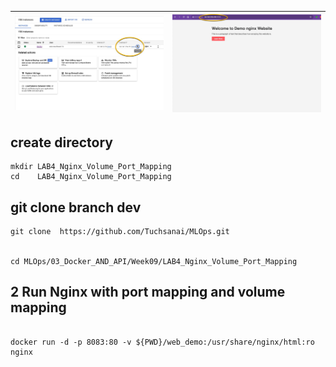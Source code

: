 


| ![gpc](./gpc.jpg) | ![web](./web.jpg) |
|:---:|:---:|




## create directory

   
    mkdir LAB4_Nginx_Volume_Port_Mapping
    cd    LAB4_Nginx_Volume_Port_Mapping


## git clone branch dev
    
    
   
    git clone  https://github.com/Tuchsanai/MLOps.git

   
    cd MLOps/03_Docker_AND_API/Week09/LAB4_Nginx_Volume_Port_Mapping




## 2 Run Nginx with port mapping and volume mapping

```

docker run -d -p 8083:80 -v ${PWD}/web_demo:/usr/share/nginx/html:ro  nginx

```







